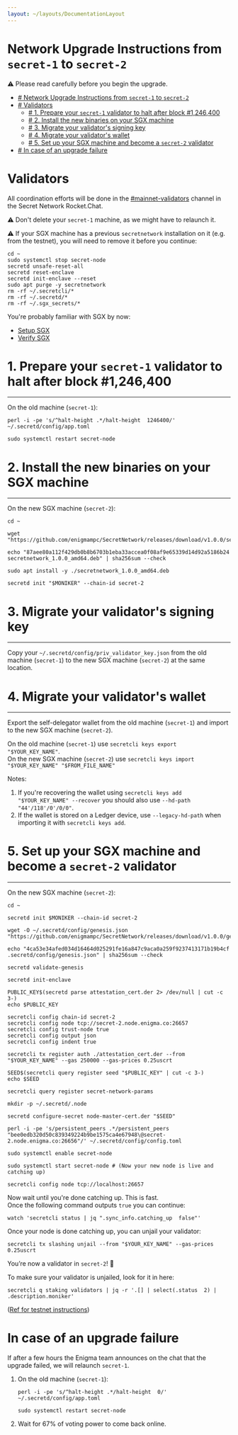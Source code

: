 ```yaml
---
layout: ~/layouts/DocumentationLayout
---
```


# Network Upgrade Instructions from `secret-1` to `secret-2`


⚠️ Please read carefully before you begin the upgrade.

- [# Network Upgrade Instructions from `secret-1` to `secret-2`](#-network-upgrade-instructions-from-secret-1-to-secret-2)
- [# Validators](#-validators)
  - [# 1. Prepare your `secret-1` validator to halt after block #1,246,400](#-1-prepare-your-secret-1-validator-to-halt-after-block-1246400)
  - [# 2. Install the new binaries on your SGX machine](#-2-install-the-new-binaries-on-your-sgx-machine)
  - [# 3. Migrate your validator's signing key](#-3-migrate-your-validators-signing-key)
  - [# 4. Migrate your validator's wallet](#-4-migrate-your-validators-wallet)
  - [# 5. Set up your SGX machine and become a `secret-2` validator](#-5-set-up-your-sgx-machine-and-become-a-secret-2-validator)
- [# In case of an upgrade failure](#-in-case-of-an-upgrade-failure)

# Validators


All coordination efforts will be done in the [#mainnet-validators](https://discord.gg/yusPuh8ebK) channel in the Secret Network Rocket.Chat.

⚠️ Don't delete your `secret-1` machine, as we might have to relaunch it.

⚠️ If your SGX machine has a previous `secretnetwork` installation on it (e.g. from the testnet), you will need to remove it before you continue:

```
cd ~
sudo systemctl stop secret-node
secretd unsafe-reset-all
secretd reset-enclave
secretd init-enclave --reset
sudo apt purge -y secretnetwork
rm -rf ~/.secretcli/*
rm -rf ~/.secretd/*
rm -rf ~/.sgx_secrets/*

```

You're probably familiar with SGX by now:

*   [Setup SGX](/developers/node-operators/validators/setup-sgx)
*   [Verify SGX](/developers/node-operators/validators/verify-your-sgx-setup)

# 1. Prepare your `secret-1` validator to halt after block #1,246,400
------------------------------------------------------------------------------------------------------------------------------------------

On the old machine (`secret-1`):

```
perl -i -pe 's/^halt-height .*/halt-height  1246400/' ~/.secretd/config/app.toml

sudo systemctl restart secret-node

```

# 2. Install the new binaries on your SGX machine
-----------------------------------------------------------------------------------------------------

On the new SGX machine (`secret-2`):

```
cd ~

wget "https://github.com/enigmampc/SecretNetwork/releases/download/v1.0.0/secretnetwork_1.0.0_amd64.deb"

echo "87aee80a112f429db0b8b6703b1eba33accea0f08af9e65339d14d92a5186b24 secretnetwork_1.0.0_amd64.deb" | sha256sum --check

sudo apt install -y ./secretnetwork_1.0.0_amd64.deb

secretd init "$MONIKER" --chain-id secret-2

```

# 3. Migrate your validator's signing key
-------------------------------------------------------------------------------------

Copy your `~/.secretd/config/priv_validator_key.json` from the old machine (`secret-1`) to the new SGX machine (`secret-2`) at the same location.

# 4. Migrate your validator's wallet
---------------------------------------------------------------------------

Export the self-delegator wallet from the old machine (`secret-1`) and import to the new SGX machine (`secret-2`).

On the old machine (`secret-1`) use `secretcli keys export "$YOUR_KEY_NAME"`.  
On the new SGX machine (`secret-2`) use `secretcli keys import "$YOUR_KEY_NAME" "$FROM_FILE_NAME"`

Notes:

1.  If you're recovering the wallet using `secretcli keys add "$YOUR_KEY_NAME" --recover` you should also use `--hd-path "44'/118'/0'/0/0"`.
2.  If the wallet is stored on a Ledger device, use `--legacy-hd-path` when importing it with `secretcli keys add`.

# 5. Set up your SGX machine and become a `secret-2` validator
-----------------------------------------------------------------------------------------------------------------------------

On the new SGX machine (`secret-2`):

```
cd ~

secretd init $MONIKER --chain-id secret-2

wget -O ~/.secretd/config/genesis.json "https://github.com/enigmampc/SecretNetwork/releases/download/v1.0.0/genesis.json"

echo "4ca53e34afed034d16464d025291fe16a847c9aca0a259f9237413171b19b4cf .secretd/config/genesis.json" | sha256sum --check

secretd validate-genesis

secretd init-enclave

PUBLIC_KEY$(secretd parse attestation_cert.der 2> /dev/null | cut -c 3-)
echo $PUBLIC_KEY

secretcli config chain-id secret-2
secretcli config node tcp://secret-2.node.enigma.co:26657
secretcli config trust-node true
secretcli config output json
secretcli config indent true

secretcli tx register auth ./attestation_cert.der --from "$YOUR_KEY_NAME" --gas 250000 --gas-prices 0.25uscrt

SEED$(secretcli query register seed "$PUBLIC_KEY" | cut -c 3-)
echo $SEED

secretcli query register secret-network-params

mkdir -p ~/.secretd/.node

secretd configure-secret node-master-cert.der "$SEED"

perl -i -pe 's/persistent_peers .*/persistent_peers  "bee0edb320d50c839349224b9be1575ca4e67948\@secret-2.node.enigma.co:26656"/' ~/.secretd/config/config.toml

sudo systemctl enable secret-node

sudo systemctl start secret-node # (Now your new node is live and catching up)

secretcli config node tcp://localhost:26657

```

Now wait until you're done catching up. This is fast.  
Once the following command outputs `true` you can continue:

```
watch 'secretcli status | jq ".sync_info.catching_up  false"'

```

Once your node is done catching up, you can unjail your validator:

```
secretcli tx slashing unjail --from "$YOUR_KEY_NAME" --gas-prices 0.25uscrt

```

You’re now a validator in `secret-2`! 🎉

To make sure your validator is unjailed, look for it in here:

```
secretcli q staking validators | jq -r '.[] | select(.status  2) | .description.moniker'

```

([Ref for testnet instructions](/developers/testnet/validators-cli/run-a-full-node))

# In case of an upgrade failure


If after a few hours the Enigma team announces on the chat that the upgrade failed, we will relaunch `secret-1`.

1.  On the old machine (`secret-1`):
    
    ```
    perl -i -pe 's/^halt-height .*/halt-height  0/' ~/.secretd/config/app.toml
    
    sudo systemctl restart secret-node
    
    ```
    
2.  Wait for 67% of voting power to come back online.
    
